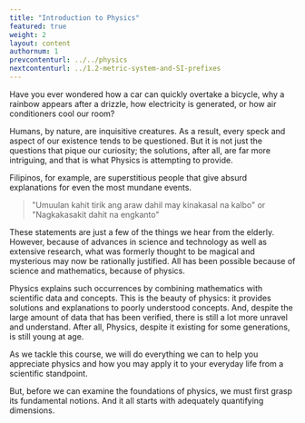 ```yaml
---
title: "Introduction to Physics"
featured: true
weight: 2
layout: content
authornum: 1
prevcontenturl: ../../physics
nextcontenturl: ../1.2-metric-system-and-SI-prefixes
---
```



Have you ever wondered how a car can quickly overtake a bicycle, why a rainbow appears after a drizzle, how electricity is generated, or how air conditioners cool our room?

Humans, by nature, are inquisitive creatures. As a result, every speck and aspect of our existence tends to be questioned. But it is not just the questions that pique our curiosity; the solutions, after all, are far more intriguing, and that is what Physics is attempting to provide. 

Filipinos, for example, are superstitious people that give absurd explanations for even the most mundane events. 
> "Umuulan kahit tirik ang araw dahil may kinakasal na kalbo"
> or 
> "Nagkakasakit dahit na engkanto"

These statements are just a few of the things we hear from the elderly. However, because of advances in science and technology as well as extensive research, what was formerly thought to be magical and mysterious may now be rationally justified. All has been possible because of science and mathematics, because of physics.

Physics explains such occurrences by combining mathematics with scientific data and concepts. This is the beauty of physics: it provides solutions and explanations to poorly understood concepts. And, despite the large amount of data that has been verified, there is still a lot more unravel and understand. After all, Physics, despite it existing for some generations, is still young at age.

As we tackle this course, we will do everything we can to help you appreciate physics and how you may apply it to your everyday life from a scientific standpoint. 

But, before we can examine the foundations of physics, we must first grasp its fundamental notions. And it all starts with adequately quantifying dimensions.